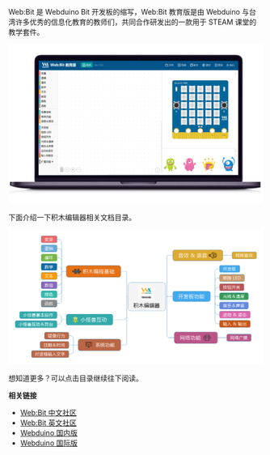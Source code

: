 Web:Bit 是 Webduino Bit 开发板的缩写，Web:Bit 教育版是由 Webduino 与台湾许多优秀的信息化教育的教师们，共同合作研发出的一款用于 STEAM 课堂的教学套件。

![](../../assets/webduino/education_edition/introduction/editor.png)

下面介绍一下积木编辑器相关文档目录。

![](../../assets/webduino/education_edition/introduction/menu.png)

想知道更多？可以点击目录继续往下阅读。


**相关链接**

- [Web:Bit 中文社区](https://forum.banana-pi.org.cn/c/bpi-bit)
- [Web:Bit 英文社区](http://forum.banana-pi.org/c/bpi-bit)
- [Webduino 国内版](https://webduino.com.cn)
- [Webduino 国际版](https://webduino.io/)